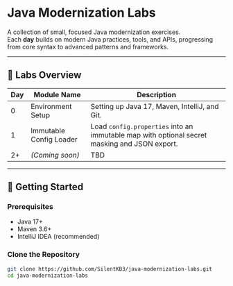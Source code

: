 # Java Modernization Labs

A collection of small, focused Java modernization exercises.  
Each **day** builds on modern Java practices, tools, and APIs, progressing from core syntax to advanced patterns and frameworks.

---

## 📅 Labs Overview

| Day  | Module Name                        | Description |
|------|------------------------------------|-------------|
| 0    | Environment Setup                  | Setting up Java 17, Maven, IntelliJ, and Git. |
| 1    | Immutable Config Loader             | Load `config.properties` into an immutable map with optional secret masking and JSON export. |
| 2+   | *(Coming soon)*                     | TBD |

---

## 🚀 Getting Started

### Prerequisites
- Java 17+
- Maven 3.6+
- IntelliJ IDEA (recommended)

### Clone the Repository
```bash
git clone https://github.com/SilentKB3/java-modernization-labs.git
cd java-modernization-labs
